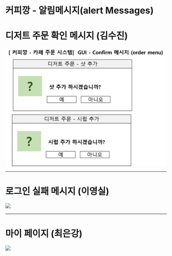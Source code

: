 # 커피깡 - 알림메시지(alert Messages)

# 디저트 주문 확인 메시지 (김수진)

![](../readme_imgs/alert_message/confirm_yes_no.png)




<hr>

# 로그인 실패 메시지 (이영실)
![](../readme_imgs/alert_message/)


<hr>

# 마이 페이지 (최은강)
![](../readme_imgs/alert_message/)
